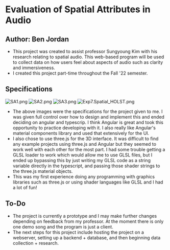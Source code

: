 # Evaluation of Spatial Attributes in Audio 
## Author: Ben Jordan

- This project was created to assist professor Sungyoung Kim with his research relating to spatial audio. 
This web-based program will be used to collect data on how users feel about aspects of audio such as clarity and 
immersiveness.
- I created this project part-time throughout the Fall '22 semester.

## Specifications
![SA1.png](..%2FSA1.png)
![SA2.png](..%2FSA2.png)
![SA3.png](..%2FSA3.png)
![Exp7.Spatial_HOLST.png](..%2FExp7.Spatial_HOLST.png)
- The above images were the specifications for the project given to me. I was given full control over how to 
design and implement this and ended deciding on angular and typescrip. I think
Angular is great and took this opportunity to practice developing with it. I also really like Angular's material components
library and used that extensively for the UI.
- I also chose to use three.js for the 3D interface. It was difficult to find any example projects using three.js and 
Angular but they seemed to work well with each other for the most part. I had some trouble getting a GLSL loader to work
which would allow me to use GLSL files, but I ended up bypassing this by just writing my GLSL code as a string variable directly 
in the typescript, and passing those shader strings to the three.js material objects.
- This was my first experience doing any programming with graphics libraries
such as three.js or using shader languages like GLSL and I had a lot of fun!


## To-Do
- The project is currently a prototype and I may make further changes depending on feedback from my professor. At the 
moment there is only one demo song and the program is just a client.
- The next steps for this project include hosting the project on a webserver, setting up a backend + database, and then
beginning data collection + research.
